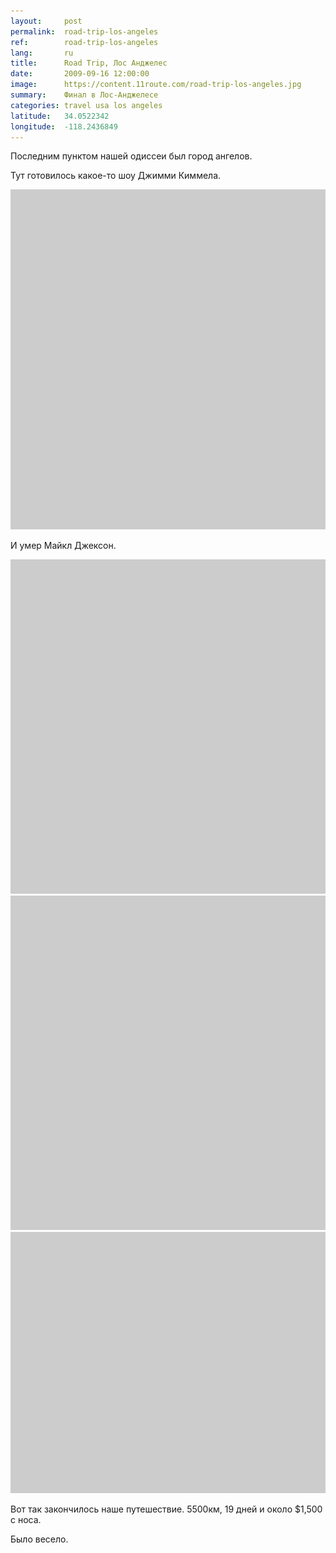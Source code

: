 ```yaml
---
layout:     post
permalink:  road-trip-los-angeles
ref:        road-trip-los-angeles
lang:       ru
title:      Road Trip, Лос Анджелес
date:       2009-09-16 12:00:00
image:      https://content.11route.com/road-trip-los-angeles.jpg
summary:    Финал в Лос-Анджелесе
categories: travel usa los angeles
latitude:   34.0522342
longitude:  -118.2436849
---
```

Последним пунктом нашей одиссеи был город ангелов.

Тут готовилось какое-то шоу Джимми Киммела.

<a href="https://www.flickr.com/photos/118782975@N05/12840117193/" title="DSC03459 by elevenroute, on Flickr"><img src="/images/bg.png" data-src="https://c2.staticflickr.com/8/7352/12840117193_d6b30c7f62_b.jpg" width="800" height="544" alt="DSC03459"></a>

И умер Майкл Джексон.

<a href="https://www.flickr.com/photos/118782975@N05/12840047195/" title="DSC03463 by elevenroute, on Flickr"><img src="/images/bg.png" data-src="https://c2.staticflickr.com/8/7317/12840047195_ba63eb2b21_b.jpg" width="800" height="535" alt="DSC03463"></a>
<a href="https://www.flickr.com/photos/118782975@N05/12859330064/" title="DSC03467 by elevenroute, on Flickr"><img src="/images/bg.png" data-src="https://farm4.staticflickr.com/3764/12859330064_99358b84b7_b.jpg" width="800" height="535" alt="DSC03467"></a>
<a href="https://11route.com/wp-content/uploads/2009/09/road-trip-map.png"><img src="/images/bg.png" data-src="https://11route.com/wp-content/uploads/2009/09/road-trip-map.png" alt="road-trip-map" width="800" height="418" class="alignnone size-full wp-image-180" /></a>

Вот так закончилось наше путешествие. 5500км, 19 дней и около $1,500 с носа.

Было весело.
